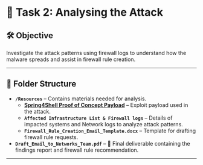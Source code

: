 # ****🚀 Task 2: Analysing the Attack****

## ****🛠 Objective****  
Investigate the attack patterns using firewall logs to understand how the malware spreads and assist in firewall rule creation.  

---

## ****📂 Folder Structure****  
- **`/Resources`** – Contains materials needed for analysis.  
  - ****[Spring4Shell Proof of Concept Payload](https://github.com/craig/SpringCore0day/blob/main/exp.py)**** – Exploit payload used in the attack.  
  - **`Affected Infrastructure List & Firewall logs`** – Details of impacted systems and Network logs to analyze attack patterns. 
  - **`Firewall_Rule_Creation_Email_Template.docx`** – Template for drafting firewall rule requests.  
- **`Draft_Email_to_Networks_Team.pdf`** – 📄 Final deliverable containing the findings report and firewall rule recommendation.  

---
